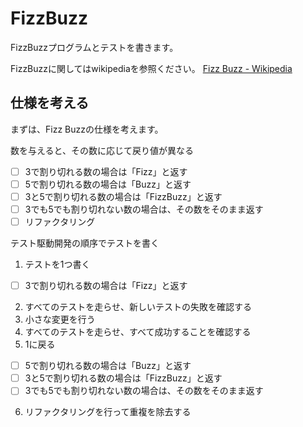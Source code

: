 # FizzBuzz

FizzBuzzプログラムとテストを書きます。

FizzBuzzに関してはwikipediaを参照ください。 [Fizz Buzz - Wikipedia](https://ja.wikipedia.org/wiki/Fizz_Buzz)

## 仕様を考える
まずは、Fizz Buzzの仕様を考えます。

数を与えると、その数に応じて戻り値が異なる

- [ ] 3で割り切れる数の場合は「Fizz」と返す
- [ ] 5で割り切れる数の場合は「Buzz」と返す
- [ ] 3と5で割り切れる数の場合は「FizzBuzz」と返す
- [ ] 3でも5でも割り切れない数の場合は、その数をそのまま返す
- [ ] リファクタリング

テスト駆動開発の順序でテストを書く

1. テストを1つ書く

  - [ ] 3で割り切れる数の場合は「Fizz」と返す

2. すべてのテストを走らせ、新しいテストの失敗を確認する
3. 小さな変更を行う
4. すべてのテストを走らせ、すべて成功することを確認する
5. 1に戻る

  - [ ] 5で割り切れる数の場合は「Buzz」と返す
  - [ ] 3と5で割り切れる数の場合は「FizzBuzz」と返す
  - [ ] 3でも5でも割り切れない数の場合は、その数をそのまま返す

6. リファクタリングを行って重複を除去する
